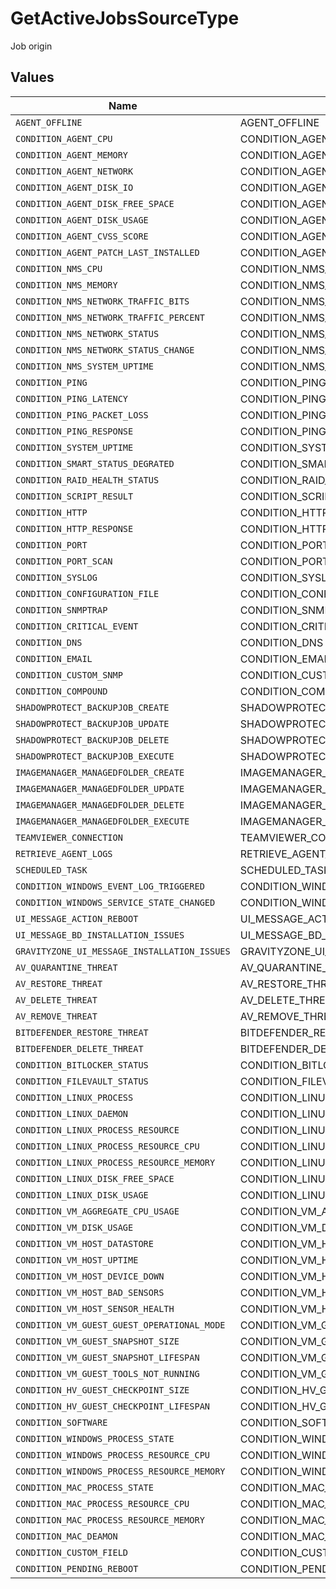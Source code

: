 # GetActiveJobsSourceType

Job origin


## Values

| Name                                         | Value                                        |
| -------------------------------------------- | -------------------------------------------- |
| `AGENT_OFFLINE`                              | AGENT_OFFLINE                                |
| `CONDITION_AGENT_CPU`                        | CONDITION_AGENT_CPU                          |
| `CONDITION_AGENT_MEMORY`                     | CONDITION_AGENT_MEMORY                       |
| `CONDITION_AGENT_NETWORK`                    | CONDITION_AGENT_NETWORK                      |
| `CONDITION_AGENT_DISK_IO`                    | CONDITION_AGENT_DISK_IO                      |
| `CONDITION_AGENT_DISK_FREE_SPACE`            | CONDITION_AGENT_DISK_FREE_SPACE              |
| `CONDITION_AGENT_DISK_USAGE`                 | CONDITION_AGENT_DISK_USAGE                   |
| `CONDITION_AGENT_CVSS_SCORE`                 | CONDITION_AGENT_CVSS_SCORE                   |
| `CONDITION_AGENT_PATCH_LAST_INSTALLED`       | CONDITION_AGENT_PATCH_LAST_INSTALLED         |
| `CONDITION_NMS_CPU`                          | CONDITION_NMS_CPU                            |
| `CONDITION_NMS_MEMORY`                       | CONDITION_NMS_MEMORY                         |
| `CONDITION_NMS_NETWORK_TRAFFIC_BITS`         | CONDITION_NMS_NETWORK_TRAFFIC_BITS           |
| `CONDITION_NMS_NETWORK_TRAFFIC_PERCENT`      | CONDITION_NMS_NETWORK_TRAFFIC_PERCENT        |
| `CONDITION_NMS_NETWORK_STATUS`               | CONDITION_NMS_NETWORK_STATUS                 |
| `CONDITION_NMS_NETWORK_STATUS_CHANGE`        | CONDITION_NMS_NETWORK_STATUS_CHANGE          |
| `CONDITION_NMS_SYSTEM_UPTIME`                | CONDITION_NMS_SYSTEM_UPTIME                  |
| `CONDITION_PING`                             | CONDITION_PING                               |
| `CONDITION_PING_LATENCY`                     | CONDITION_PING_LATENCY                       |
| `CONDITION_PING_PACKET_LOSS`                 | CONDITION_PING_PACKET_LOSS                   |
| `CONDITION_PING_RESPONSE`                    | CONDITION_PING_RESPONSE                      |
| `CONDITION_SYSTEM_UPTIME`                    | CONDITION_SYSTEM_UPTIME                      |
| `CONDITION_SMART_STATUS_DEGRATED`            | CONDITION_SMART_STATUS_DEGRATED              |
| `CONDITION_RAID_HEALTH_STATUS`               | CONDITION_RAID_HEALTH_STATUS                 |
| `CONDITION_SCRIPT_RESULT`                    | CONDITION_SCRIPT_RESULT                      |
| `CONDITION_HTTP`                             | CONDITION_HTTP                               |
| `CONDITION_HTTP_RESPONSE`                    | CONDITION_HTTP_RESPONSE                      |
| `CONDITION_PORT`                             | CONDITION_PORT                               |
| `CONDITION_PORT_SCAN`                        | CONDITION_PORT_SCAN                          |
| `CONDITION_SYSLOG`                           | CONDITION_SYSLOG                             |
| `CONDITION_CONFIGURATION_FILE`               | CONDITION_CONFIGURATION_FILE                 |
| `CONDITION_SNMPTRAP`                         | CONDITION_SNMPTRAP                           |
| `CONDITION_CRITICAL_EVENT`                   | CONDITION_CRITICAL_EVENT                     |
| `CONDITION_DNS`                              | CONDITION_DNS                                |
| `CONDITION_EMAIL`                            | CONDITION_EMAIL                              |
| `CONDITION_CUSTOM_SNMP`                      | CONDITION_CUSTOM_SNMP                        |
| `CONDITION_COMPOUND`                         | CONDITION_COMPOUND                           |
| `SHADOWPROTECT_BACKUPJOB_CREATE`             | SHADOWPROTECT_BACKUPJOB_CREATE               |
| `SHADOWPROTECT_BACKUPJOB_UPDATE`             | SHADOWPROTECT_BACKUPJOB_UPDATE               |
| `SHADOWPROTECT_BACKUPJOB_DELETE`             | SHADOWPROTECT_BACKUPJOB_DELETE               |
| `SHADOWPROTECT_BACKUPJOB_EXECUTE`            | SHADOWPROTECT_BACKUPJOB_EXECUTE              |
| `IMAGEMANAGER_MANAGEDFOLDER_CREATE`          | IMAGEMANAGER_MANAGEDFOLDER_CREATE            |
| `IMAGEMANAGER_MANAGEDFOLDER_UPDATE`          | IMAGEMANAGER_MANAGEDFOLDER_UPDATE            |
| `IMAGEMANAGER_MANAGEDFOLDER_DELETE`          | IMAGEMANAGER_MANAGEDFOLDER_DELETE            |
| `IMAGEMANAGER_MANAGEDFOLDER_EXECUTE`         | IMAGEMANAGER_MANAGEDFOLDER_EXECUTE           |
| `TEAMVIEWER_CONNECTION`                      | TEAMVIEWER_CONNECTION                        |
| `RETRIEVE_AGENT_LOGS`                        | RETRIEVE_AGENT_LOGS                          |
| `SCHEDULED_TASK`                             | SCHEDULED_TASK                               |
| `CONDITION_WINDOWS_EVENT_LOG_TRIGGERED`      | CONDITION_WINDOWS_EVENT_LOG_TRIGGERED        |
| `CONDITION_WINDOWS_SERVICE_STATE_CHANGED`    | CONDITION_WINDOWS_SERVICE_STATE_CHANGED      |
| `UI_MESSAGE_ACTION_REBOOT`                   | UI_MESSAGE_ACTION_REBOOT                     |
| `UI_MESSAGE_BD_INSTALLATION_ISSUES`          | UI_MESSAGE_BD_INSTALLATION_ISSUES            |
| `GRAVITYZONE_UI_MESSAGE_INSTALLATION_ISSUES` | GRAVITYZONE_UI_MESSAGE_INSTALLATION_ISSUES   |
| `AV_QUARANTINE_THREAT`                       | AV_QUARANTINE_THREAT                         |
| `AV_RESTORE_THREAT`                          | AV_RESTORE_THREAT                            |
| `AV_DELETE_THREAT`                           | AV_DELETE_THREAT                             |
| `AV_REMOVE_THREAT`                           | AV_REMOVE_THREAT                             |
| `BITDEFENDER_RESTORE_THREAT`                 | BITDEFENDER_RESTORE_THREAT                   |
| `BITDEFENDER_DELETE_THREAT`                  | BITDEFENDER_DELETE_THREAT                    |
| `CONDITION_BITLOCKER_STATUS`                 | CONDITION_BITLOCKER_STATUS                   |
| `CONDITION_FILEVAULT_STATUS`                 | CONDITION_FILEVAULT_STATUS                   |
| `CONDITION_LINUX_PROCESS`                    | CONDITION_LINUX_PROCESS                      |
| `CONDITION_LINUX_DAEMON`                     | CONDITION_LINUX_Daemon                       |
| `CONDITION_LINUX_PROCESS_RESOURCE`           | CONDITION_LINUX_PROCESS_RESOURCE             |
| `CONDITION_LINUX_PROCESS_RESOURCE_CPU`       | CONDITION_LINUX_PROCESS_RESOURCE_CPU         |
| `CONDITION_LINUX_PROCESS_RESOURCE_MEMORY`    | CONDITION_LINUX_PROCESS_RESOURCE_MEMORY      |
| `CONDITION_LINUX_DISK_FREE_SPACE`            | CONDITION_LINUX_DISK_FREE_SPACE              |
| `CONDITION_LINUX_DISK_USAGE`                 | CONDITION_LINUX_DISK_USAGE                   |
| `CONDITION_VM_AGGREGATE_CPU_USAGE`           | CONDITION_VM_AGGREGATE_CPU_USAGE             |
| `CONDITION_VM_DISK_USAGE`                    | CONDITION_VM_DISK_USAGE                      |
| `CONDITION_VM_HOST_DATASTORE`                | CONDITION_VM_HOST_DATASTORE                  |
| `CONDITION_VM_HOST_UPTIME`                   | CONDITION_VM_HOST_UPTIME                     |
| `CONDITION_VM_HOST_DEVICE_DOWN`              | CONDITION_VM_HOST_DEVICE_DOWN                |
| `CONDITION_VM_HOST_BAD_SENSORS`              | CONDITION_VM_HOST_BAD_SENSORS                |
| `CONDITION_VM_HOST_SENSOR_HEALTH`            | CONDITION_VM_HOST_SENSOR_HEALTH              |
| `CONDITION_VM_GUEST_GUEST_OPERATIONAL_MODE`  | CONDITION_VM_GUEST_GUEST_OPERATIONAL_MODE    |
| `CONDITION_VM_GUEST_SNAPSHOT_SIZE`           | CONDITION_VM_GUEST_SNAPSHOT_SIZE             |
| `CONDITION_VM_GUEST_SNAPSHOT_LIFESPAN`       | CONDITION_VM_GUEST_SNAPSHOT_LIFESPAN         |
| `CONDITION_VM_GUEST_TOOLS_NOT_RUNNING`       | CONDITION_VM_GUEST_TOOLS_NOT_RUNNING         |
| `CONDITION_HV_GUEST_CHECKPOINT_SIZE`         | CONDITION_HV_GUEST_CHECKPOINT_SIZE           |
| `CONDITION_HV_GUEST_CHECKPOINT_LIFESPAN`     | CONDITION_HV_GUEST_CHECKPOINT_LIFESPAN       |
| `CONDITION_SOFTWARE`                         | CONDITION_SOFTWARE                           |
| `CONDITION_WINDOWS_PROCESS_STATE`            | CONDITION_WINDOWS_PROCESS_STATE              |
| `CONDITION_WINDOWS_PROCESS_RESOURCE_CPU`     | CONDITION_WINDOWS_PROCESS_RESOURCE_CPU       |
| `CONDITION_WINDOWS_PROCESS_RESOURCE_MEMORY`  | CONDITION_WINDOWS_PROCESS_RESOURCE_MEMORY    |
| `CONDITION_MAC_PROCESS_STATE`                | CONDITION_MAC_PROCESS_STATE                  |
| `CONDITION_MAC_PROCESS_RESOURCE_CPU`         | CONDITION_MAC_PROCESS_RESOURCE_CPU           |
| `CONDITION_MAC_PROCESS_RESOURCE_MEMORY`      | CONDITION_MAC_PROCESS_RESOURCE_MEMORY        |
| `CONDITION_MAC_DEAMON`                       | CONDITION_MAC_DEAMON                         |
| `CONDITION_CUSTOM_FIELD`                     | CONDITION_CUSTOM_FIELD                       |
| `CONDITION_PENDING_REBOOT`                   | CONDITION_PENDING_REBOOT                     |